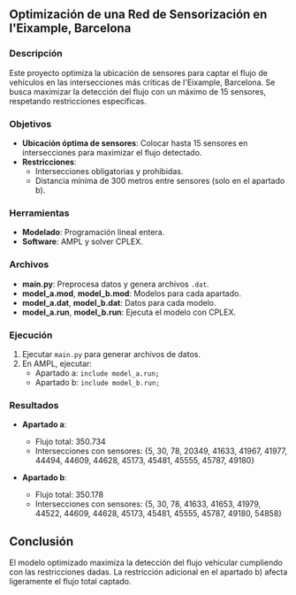 ## Optimización de una Red de Sensorización en l'Eixample, Barcelona

### Descripción

Este proyecto optimiza la ubicación de sensores para captar el flujo de vehículos en las intersecciones más críticas de l'Eixample, Barcelona. Se busca maximizar la detección del flujo con un máximo de 15 sensores, respetando restricciones específicas.

### Objetivos

- **Ubicación óptima de sensores**: Colocar hasta 15 sensores en intersecciones para maximizar el flujo detectado.
- **Restricciones**:
  - Intersecciones obligatorias y prohibidas.
  - Distancia mínima de 300 metros entre sensores (solo en el apartado b).

### Herramientas

- **Modelado**: Programación lineal entera.
- **Software**: AMPL y solver CPLEX.

### Archivos

- **main.py**: Preprocesa datos y genera archivos `.dat`.
- **model_a.mod**, **model_b.mod**: Modelos para cada apartado.
- **model_a.dat**, **model_b.dat**: Datos para cada modelo.
- **model_a.run**, **model_b.run**: Ejecuta el modelo con CPLEX.

### Ejecución

1. Ejecutar `main.py` para generar archivos de datos.
2. En AMPL, ejecutar:
   - Apartado a: `include model_a.run;`
   - Apartado b: `include model_b.run;`

### Resultados

- **Apartado a**:
  - Flujo total: 350.734
  - Intersecciones con sensores: {5, 30, 78, 20349, 41633, 41967, 41977, 44494, 44609, 44628, 45173, 45481, 45555, 45787, 49180}

- **Apartado b**:
  - Flujo total: 350.178
  - Intersecciones con sensores: {5, 30, 78, 41633, 41653, 41979, 44522, 44609, 44628, 45173, 45481, 45555, 45787, 49180, 54858}

## Conclusión

El modelo optimizado maximiza la detección del flujo vehicular cumpliendo con las restricciones dadas. La restricción adicional en el apartado b) afecta ligeramente el flujo total captado.
